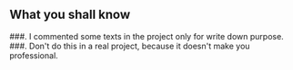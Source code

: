 ## What you shall know
###. I commented some texts in the project only for write down purpose.
###. Don't do this in a real project, because it doesn't make you professional.
